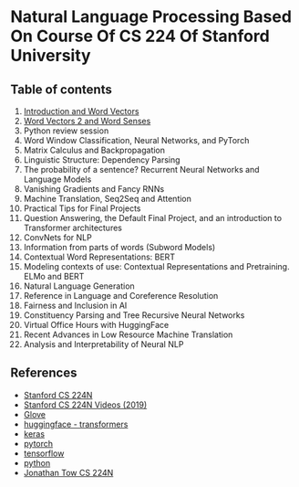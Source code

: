 # Natural Language Processing Based On Course Of CS 224 Of Stanford University

## Table of contents

1. [Introduction and Word Vectors](https://github.com/robertlakatos/natural-language-processing/blob/master/Introduction%20and%20Word%20Vectors/README.md)
2. [Word Vectors 2 and Word Senses](https://github.com/robertlakatos/natural-language-processing/tree/master/Word%20Vectors%202%20and%20Word%20Senses)
3. Python review session
4. Word Window Classification, Neural Networks, and PyTorch 
5. Matrix Calculus and Backpropagation 
6. Linguistic Structure: Dependency Parsing 
7. The probability of a sentence? Recurrent Neural Networks and Language Models
8. Vanishing Gradients and Fancy RNNs
9. Machine Translation, Seq2Seq and Attention
10. Practical Tips for Final Projects
11. Question Answering, the Default Final Project, and an introduction to Transformer architectures
12. ConvNets for NLP
13. Information from parts of words (Subword Models)
14. Contextual Word Representations: BERT
15.	Modeling contexts of use: Contextual Representations and Pretraining. ELMo and BERT
16. Natural Language Generation
17. Reference in Language and Coreference Resolution
18. Fairness and Inclusion in AI 
19. Constituency Parsing and Tree Recursive Neural Networks 
20. Virtual Office Hours with HuggingFace
21. Recent Advances in Low Resource Machine Translation 
22. Analysis and Interpretability of Neural NLP 

## References

* [Stanford CS 224N](http://web.stanford.edu/class/cs224n/)
* [Stanford CS 224N Videos (2019)](https://www.youtube.com/playlist?list=PLoROMvodv4rOhcuXMZkNm7j3fVwBBY42z)
* [Glove](https://nlp.stanford.edu/projects/glove/)
* [huggingface - transformers](https://huggingface.co/transformers/)
* [keras](https://keras.io/)
* [pytorch](https://pytorch.org/)
* [tensorflow](https://www.tensorflow.org/)
* [python](https://www.python.org/)
* [Jonathan Tow CS 224N](https://github.com/jon-tow/cs224n)